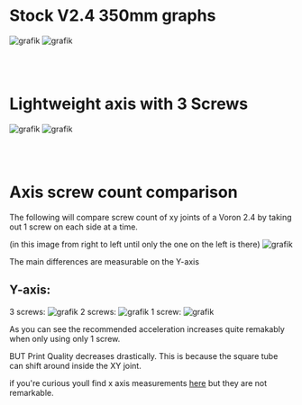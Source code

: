 
# Stock V2.4 350mm graphs

![grafik](../Resources/x%2020211227%20v1%20Stock.png)
![grafik](../Resources/y%2020211227%20v1%20Stock.png)

<br/>
<br/>

# Lightweight axis with 3 Screws

![grafik](../Resources/x%2020220106%20v1%20lightweight%20done.png) 
![grafik](../Resources/y%2020220106%20v1%20lightweight%20done.png)

<br/>
<br/>

# Axis screw count comparison

The following will compare screw count of xy joints of a Voron 2.4 by taking out 1 screw on each side at a time.

(in this image from right to left until only the one on the left is there)
![grafik](../Resources\screws.PNG)

The main differences are measurable on the Y-axis

## Y-axis:
3 screws:
![grafik](../Resources/y%2020220106%20v1%20lightweight%20done.png)
2 screws:
![grafik](../Resources/y%2020220106%20v2%202%20screws.png)
1 screw:
![grafik](../Resources/y%2020220106%20v3%201%20screw.png)

As you can see the recommended acceleration increases quite remakably when only using only 1 screw.

BUT Print Quality decreases drastically.
This is because the square tube can shift around inside the XY joint.

if you're curious youll find x axis measurements [here](../Resources) but they are not remarkable.
